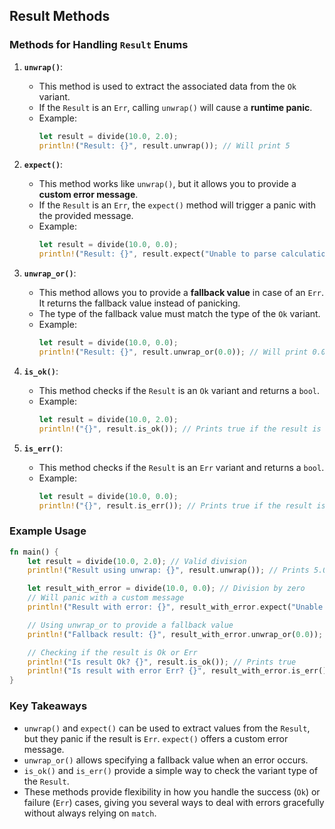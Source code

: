 ## Result Methods


### Methods for Handling `Result` Enums

1. **`unwrap()`**: 
   - This method is used to extract the associated data from the `Ok` variant.
   - If the `Result` is an `Err`, calling `unwrap()` will cause a **runtime panic**.
   - Example:
     ```rust
     let result = divide(10.0, 2.0);
     println!("Result: {}", result.unwrap()); // Will print 5
     ```

2. **`expect()`**:
   - This method works like `unwrap()`, but it allows you to provide a **custom error message**.
   - If the `Result` is an `Err`, the `expect()` method will trigger a panic with the provided message.
   - Example:
     ```rust
     let result = divide(10.0, 0.0);
     println!("Result: {}", result.expect("Unable to parse calculation")); // Will panic with custom message
     ```

3. **`unwrap_or()`**:
   - This method allows you to provide a **fallback value** in case of an `Err`. It returns the fallback value instead of panicking.
   - The type of the fallback value must match the type of the `Ok` variant.
   - Example:
     ```rust
     let result = divide(10.0, 0.0);
     println!("Result: {}", result.unwrap_or(0.0)); // Will print 0.0
     ```

4. **`is_ok()`**:
   - This method checks if the `Result` is an `Ok` variant and returns a `bool`.
   - Example:
     ```rust
     let result = divide(10.0, 2.0);
     println!("{}", result.is_ok()); // Prints true if the result is Ok
     ```

5. **`is_err()`**:
   - This method checks if the `Result` is an `Err` variant and returns a `bool`.
   - Example:
     ```rust
     let result = divide(10.0, 0.0);
     println!("{}", result.is_err()); // Prints true if the result is Err
     ```

### Example Usage

```rust
fn main() {
    let result = divide(10.0, 2.0); // Valid division
    println!("Result using unwrap: {}", result.unwrap()); // Prints 5.0

    let result_with_error = divide(10.0, 0.0); // Division by zero
    // Will panic with a custom message
    println!("Result with error: {}", result_with_error.expect("Unable to parse calculation"));

    // Using unwrap_or to provide a fallback value
    println!("Fallback result: {}", result_with_error.unwrap_or(0.0)); // Prints 0.0

    // Checking if the result is Ok or Err
    println!("Is result Ok? {}", result.is_ok()); // Prints true
    println!("Is result with error Err? {}", result_with_error.is_err()); // Prints true
}
```

### Key Takeaways
- `unwrap()` and `expect()` can be used to extract values from the `Result`, but they panic if the result is `Err`. `expect()` offers a custom error message.
- `unwrap_or()` allows specifying a fallback value when an error occurs.
- `is_ok()` and `is_err()` provide a simple way to check the variant type of the `Result`.
- These methods provide flexibility in how you handle the success (`Ok`) or failure (`Err`) cases, giving you several ways to deal with errors gracefully without always relying on `match`.
